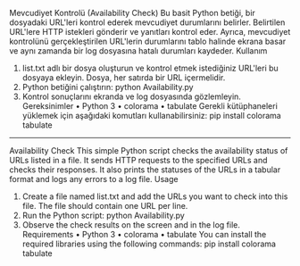 Mevcudiyet Kontrolü (Availability Check)
Bu basit Python betiği, bir dosyadaki URL'leri kontrol ederek mevcudiyet durumlarını belirler. Belirtilen URL'lere HTTP istekleri gönderir ve yanıtları kontrol eder. Ayrıca, mevcudiyet kontrolünü gerçekleştirilen URL'lerin durumlarını tablo halinde ekrana basar ve aynı zamanda bir log dosyasına hatalı durumları kaydeder.
Kullanım
1.	list.txt adlı bir dosya oluşturun ve kontrol etmek istediğiniz URL'leri bu dosyaya ekleyin. Dosya, her satırda bir URL içermelidir.
2.	Python betiğini çalıştırın: python Availability.py
3.	Kontrol sonuçlarını ekranda ve log dosyasında gözlemleyin.
Gereksinimler
•	Python 3
•	colorama
•	tabulate
Gerekli kütüphaneleri yüklemek için aşağıdaki komutları kullanabilirsiniz:
pip install colorama tabulate 
________________________________________________________________________________
Availability Check
This simple Python script checks the availability status of URLs listed in a file. It sends HTTP requests to the specified URLs and checks their responses. It also prints the statuses of the URLs in a tabular format and logs any errors to a log file.
Usage
1.	Create a file named list.txt and add the URLs you want to check into this file. The file should contain one URL per line.
2.	Run the Python script: python Availability.py
3.	Observe the check results on the screen and in the log file.
Requirements
•	Python 3
•	colorama
•	tabulate
You can install the required libraries using the following commands:
pip install colorama tabulate 


